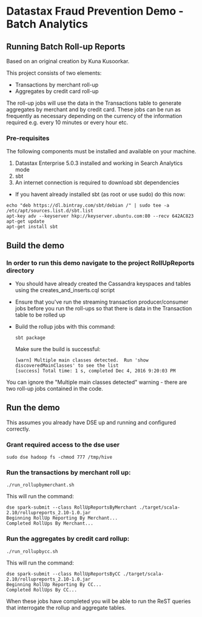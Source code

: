 # Datastax Fraud Prevention Demo - Batch Analytics

## Running Batch Roll-up Reports

Based on an original creation by Kuna Kusoorkar.

This project consists of two elements:
   
* Transactions by merchant roll-up
* Aggregates by credit card roll-up

The roll-up jobs will use the data in the Transactions table to generate aggregates by merchant and by credit card. These jobs can be run as frequently as necessary depending on the currency of the information required e.g. every 10 minutes or every hour etc.

### Pre-requisites
The following components must be installed and available on your machine.

  1. Datastax Enterprise 5.0.3 installed and working in Search Analytics mode
  2. sbt
  3. An internet connection is required to download sbt dependencies

  * If you havent already installed sbt (as root or use sudo) do this now:

```
echo "deb https://dl.bintray.com/sbt/debian /" | sudo tee -a /etc/apt/sources.list.d/sbt.list
apt-key adv --keyserver hkp://keyserver.ubuntu.com:80 --recv 642AC823
apt-get update
apt-get install sbt
```

## Build the demo

### In order to run this demo navigate to the project RollUpReports directory

  * You should have already created the Cassandra keyspaces and tables using the creates_and_inserts.cql script
  * Ensure that you've run the streaming transaction producer/consumer jobs before you run the roll-ups so that there is data in the Transaction table to be rolled up

* Build the rollup jobs with this command:

    ```sbt package```
    
    Make sure the build is successful:
    ```
   [warn] Multiple main classes detected.  Run 'show discoveredMainClasses' to see the list
   [success] Total time: 1 s, completed Dec 4, 2016 9:20:03 PM
    ```
You can ignore the "Multiple main classes detected" warning - there are two roll-up jobs contained in the code.

## Run the demo

This assumes you already have DSE up and running and configured correctly.

### Grant required access to the dse user
```
sudo dse hadoop fs -chmod 777 /tmp/hive
```

### Run the transactions by merchant roll up: 

```
./run_rollupbymerchant.sh
```

This will run the command:

```
dse spark-submit --class RollUpReportsByMerchant ./target/scala-2.10/rollupreports_2.10-1.0.jar
Beginning RollUp Reporting By Merchant...
Completed RollUps By Merchant...
```

### Run the aggregates by credit card rollup: 

```
./run_rollupbycc.sh
```

This will run the command:
```
dse spark-submit --class RollUpReportsByCC ./target/scala-2.10/rollupreports_2.10-1.0.jar
Beginning RollUp Reporting By CC...
Completed RollUps By CC...  
```

When these jobs have completed you will be able to run the ReST queries that interrogate the rollup and aggregate tables.
